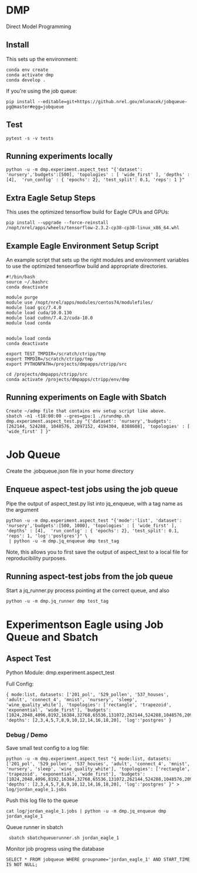 # DMP
Direct Model Programming

## Install

This sets up the environment:

    conda env create
    conda activate dmp
    conda develop .

If you're using the job queue:

    pip install --editable=git+https://github.nrel.gov/mlunacek/jobqueue-pg@master#egg=jobqueue

## Test

    pytest -s -v tests

## Running experiments locally

    python -u -m dmp.experiment.aspect_test "{'dataset': 'nursery','budgets':[500], 'topologies' : [ 'wide_first' ], 'depths' : [4],  'run_config' : { 'epochs': 2}, 'test_split': 0.1, 'reps': 1 }"

## Extra Eagle Setup Steps

This uses the optimized tensorflow build for Eagle CPUs and GPUs:
        
    pip install --upgrade --force-reinstall /nopt/nrel/apps/wheels/tensorflow-2.3.2-cp38-cp38-linux_x86_64.whl


## Example Eagle Environment Setup Script

An example script that sets up the right modules and environment variables to use the optimized tenseorflow build and appropriate directories. 

    #!/bin/bash
    source ~/.bashrc
    conda deactivate
    
    module purge
    module use /nopt/nrel/apps/modules/centos74/modulefiles/
    module load gcc/7.4.0
    module load cuda/10.0.130
    module load cudnn/7.4.2/cuda-10.0
    module load conda
    
    
    module load conda
    conda deactivate
    
    export TEST_TMPDIR=/scratch/ctripp/tmp
    export TMPDIR=/scratch/ctripp/tmp
    export PYTHONPATH=/projects/dmpapps/ctripp/src
    
    cd /projects/dmpapps/ctripp/src
    conda activate /projects/dmpapps/ctripp/env/dmp


## Running experiments on Eagle with Sbatch

    Create ~/admp file that contains env setup script like above.
    sbatch -n1 -t18:00:00 --gres=gpu:1 ./srundmp.sh dmp.experiment.aspect_test.py "{'dataset': 'nursery','budgets':[262144, 524288, 1048576, 2097152, 4194304, 8388608], 'topologies' : [ 'wide_first' ] }"

# Job Queue

Create the .jobqueue.json file in your home directory

## Enqueue aspect-test jobs using the job queue

Pipe the output of aspect_test.py list into jq_enqueue, with a tag name as the argument

```
python -u -m dmp.experiment.aspect_test "{'mode':'list', 'dataset': 'nursery','budgets':[500, 1000], 'topologies' : [ 'wide_first' ], 'depths' : [4],  'run_config' : { 'epochs': 2}, 'test_split': 0.1, 'reps': 1, 'log':'postgres'}" \
 | python -u -m dmp.jq_enqueue dmp test_tag
```

Note, this allows you to first save the output of aspect_test to a local file for reproducibility purposes.

## Running aspect-test jobs from the job queue

Start a jq_runner.py process pointing at the correct queue, and also 

```
python -u -m dmp.jq_runner dmp test_tag
```


# Experimentson Eagle using Job Queue and Sbatch

## Aspect Test

Python Module: dmp.experiment.aspect_test

Full Config:
```
{ mode:list, datasets: ['201_pol', '529_pollen', '537_houses', 'adult', 'connect_4', 'mnist', 'nursery', 'sleep', 'wine_quality_white'], 'topologies': ['rectangle', 'trapezoid', 'exponential', 'wide_first'], 'budgets': [1024,2048,4096,8192,16384,32768,65536,131072,262144,524288,1048576,2097152,4194304,8388608,16777216,33554432], 'depths': [2,3,4,5,7,8,9,10,12,14,16,18,20], 'log':'postgres' }
```

### Debug / Demo

Save small test config to a log file:
```
python -u -m dmp.experiment.aspect_test "{ mode:list, datasets: ['201_pol', '529_pollen', '537_houses', 'adult', 'connect_4', 'mnist', 'nursery', 'sleep', 'wine_quality_white'], 'topologies': ['rectangle', 'trapezoid', 'exponential', 'wide_first'], 'budgets': [1024,2048,4096,8192,16384,32768,65536,131072,262144,524288,1048576,2097152,4194304,8388608,16777216,33554432], 'depths': [2,3,4,5,7,8,9,10,12,14,16,18,20], 'log':'postgres' }" > log/jordan_eagle_1.jobs
```

Push this log file to the queue
```
cat log/jordan_eagle_1.jobs | python -u -m dmp.jq_enqueue dmp jordan_eagle_1
```

Queue runner in sbatch
```
 sbatch sbatchqueuerunner.sh jordan_eagle_1
```

Monitor job progress using the database
```
SELECT * FROM jobqueue WHERE groupname='jordan_eagle_1' AND START_TIME IS NOT NULL;
```

 